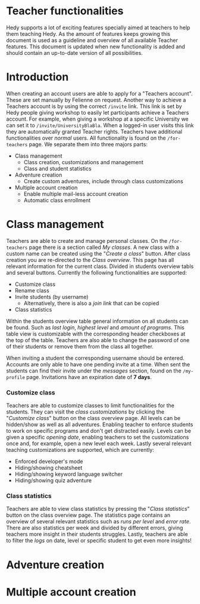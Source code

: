 Teacher functionalities
================

Hedy supports a lot of exciting features specially aimed at teachers to help them teaching Hedy.
As the amount of features keeps growing this document is used as a guideline and overview of all available Teacher features.
This document is updated when new functionality is added and should contain an up-to-date version of all possibilities.

Introduction
================
When creating an account users are able to apply for a "Teachers account". These are set manually by Felienne on request.
Another way to achieve a Teachers account is by using the correct `/invite` link. This link is set by Hedy people giving workshop to easily let participants achieve a Teachers account.
For example, when giving a workshop at a specific University we can set it to `/invite/UniversityBlaBla`. When a logged-in user visits this link they are automatically granted Teacher rights.
Teachers have additional functionalities over _normal_ users. All functionality is found on the `/for-teachers` page. We separate them into three majors parts:

- Class management
    - Class creation, customizations and management
    - Class and student statistics
- Adventure creation
    - Create custom adventures, include through class customizations 
- Multiple account creation
    - Enable multiple mail-less account creation
    - Automatic class enrollment

Class management
================
Teachers are able to create and manage personal classes. On the `/for-teachers` page there is a section called _My classes_.
A new class with a custom name can be created using the "_Create a class_" button. After class creation you are re-directed to the _Class overview_.
This page has all relevant information for the current class. Divided in students overview tabls and several buttons. Currently the following functionalities are supported:

- Customize class
- Rename class
- Invite students (by username)
    - Alternatively, there is also a _join link_ that can be copied 
- Class statistics

Within the students overview table general information on all students can be found. Such as _last login_, _highest level_ and _amount of programs_.
This table view is customizable with the corresponding header checkboxes at the top of the table. 
Teachers are also able to change the password of one of their students or remove them from the class all together.

When inviting a student the corresponding username should be entered. Accounts are only able to have one pending invite at a time.
When sent the students can find their invite under the _messages_ section, found on the `/my-profile` page.
Invitations have an expiration date of **7 days**.

### Customize class
Teachers are able to customize classes to limit functionalities for the students. 
They can visit the _class customizations_ by clicking the "_Customize class_" button on the class overview page.
All levels can be hidden/show as well as all adventures. Enabling teacher to enforce students to work on specific programs and don't get distracted easily.
Levels can be given a specific _opening date_, enabling teachers to set the customizations once and, for example, open a new level each week.
Lastly several relevant teaching customizations are supported, which are currently:

- Enforced developer's mode
- Hiding/showing cheatsheet
- Hiding/showing keyword language switcher
- Hiding/showing quiz adventure

### Class statistics
Teachers are able to view class statistics by pressing the "_Class statistics_" button on the class overview page.
The statistics page contains an overview of several relevant statistics such as _runs per level_ and _error rate_.
There are also statistics per week and divided by different errors, giving teachers more insight in their students struggles.
Lastly, teachers are able to filter the _logs_ on date, level or specific student to get even more insights!

Adventure creation
================


Multiple account creation
================


